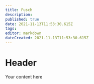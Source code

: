 ```yaml
---
title: Fusch
description: 
published: true
date: 2021-11-13T11:53:30.615Z
tags: 
editor: markdown
dateCreated: 2021-11-13T11:53:30.615Z
---
```


# Header
Your content here